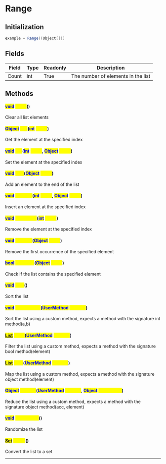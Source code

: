 # Range
## Initialization
```csharp
example = Range((Object[]))
```
## Fields
|Field|Type|Readonly|Description|
|---|---|---|---|
|Count|int|True|The number of elements in the list|
## Methods
#### <mark style="color:blue;">void</mark> <mark style="color:yellow;">Clear</mark>()
Clear all list elements
#### <mark style="color:blue;">Object</mark> <mark style="color:yellow;">Get</mark>(<mark style="color:blue;">int</mark> <mark style="color:yellow;">index</mark>)
Get the element at the specified index
#### <mark style="color:blue;">void</mark> <mark style="color:yellow;">Set</mark>(<mark style="color:blue;">int</mark> <mark style="color:yellow;">index</mark>, <mark style="color:blue;">Object</mark> <mark style="color:yellow;">value</mark>)
Set the element at the specified index
#### <mark style="color:blue;">void</mark> <mark style="color:yellow;">Add</mark>(<mark style="color:blue;">Object</mark> <mark style="color:yellow;">value</mark>)
Add an element to the end of the list
#### <mark style="color:blue;">void</mark> <mark style="color:yellow;">InsertAt</mark>(<mark style="color:blue;">int</mark> <mark style="color:yellow;">index</mark>, <mark style="color:blue;">Object</mark> <mark style="color:yellow;">value</mark>)
Insert an element at the specified index
#### <mark style="color:blue;">void</mark> <mark style="color:yellow;">RemoveAt</mark>(<mark style="color:blue;">int</mark> <mark style="color:yellow;">index</mark>)
Remove the element at the specified index
#### <mark style="color:blue;">void</mark> <mark style="color:yellow;">Remove</mark>(<mark style="color:blue;">Object</mark> <mark style="color:yellow;">value</mark>)
Remove the first occurrence of the specified element
#### <mark style="color:blue;">bool</mark> <mark style="color:yellow;">Contains</mark>(<mark style="color:blue;">Object</mark> <mark style="color:yellow;">value</mark>)
Check if the list contains the specified element
#### <mark style="color:blue;">void</mark> <mark style="color:yellow;">Sort</mark>()
Sort the list
#### <mark style="color:blue;">void</mark> <mark style="color:yellow;">SortCustom</mark>(<mark style="color:blue;">UserMethod</mark> <mark style="color:yellow;">method</mark>)
Sort the list using a custom method, expects a method with the signature int method(a,b)
#### <mark style="color:blue;">[List](../objects/List.md)</mark> <mark style="color:yellow;">Filter</mark>(<mark style="color:blue;">UserMethod</mark> <mark style="color:yellow;">method</mark>)
Filter the list using a custom method, expects a method with the signature bool method(element)
#### <mark style="color:blue;">[List](../objects/List.md)</mark> <mark style="color:yellow;">Map</mark>(<mark style="color:blue;">UserMethod</mark> <mark style="color:yellow;">method</mark>)
Map the list using a custom method, expects a method with the signature object method(element)
#### <mark style="color:blue;">Object</mark> <mark style="color:yellow;">Reduce</mark>(<mark style="color:blue;">UserMethod</mark> <mark style="color:yellow;">method</mark>, <mark style="color:blue;">Object</mark> <mark style="color:yellow;">initialValue</mark>)
Reduce the list using a custom method, expects a method with the signature object method(acc, element)
#### <mark style="color:blue;">void</mark> <mark style="color:yellow;">Randomize</mark>()
Randomize the list
#### <mark style="color:blue;">[Set](../objects/Set.md)</mark> <mark style="color:yellow;">ToSet</mark>()
Convert the list to a set

---

